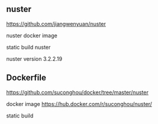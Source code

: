 ## nuster

https://github.com/jiangwenyuan/nuster

nuster docker image

static build nuster

nuster version 3.2.2.19


## Dockerfile

https://github.com/suconghou/docker/tree/master/nuster

docker image  https://hub.docker.com/r/suconghou/nuster/

static build

